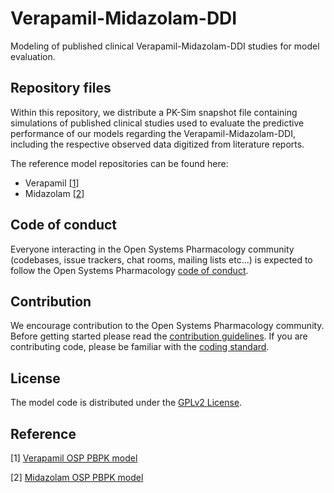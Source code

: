 # Verapamil-Midazolam-DDI
Modeling of published clinical Verapamil-Midazolam-DDI studies for model evaluation.


## Repository files
Within this repository, we distribute a PK-Sim snapshot file containing simulations of published clinical studies used to evaluate the predictive performance of our models regarding the Verapamil-Midazolam-DDI, including the respective observed data digitized from literature reports.

The reference model repositories can be found here:

- Verapamil [[1](#reference)]
- Midazolam [[2](#reference)]

## Code of conduct
Everyone interacting in the Open Systems Pharmacology community (codebases, issue trackers, chat rooms, mailing lists etc...) is expected to follow the Open Systems Pharmacology [code of conduct](https://github.com/Open-Systems-Pharmacology/Suite/blob/master/CODE_OF_CONDUCT.md#contributor-covenant-code-of-conduct).

## Contribution
We encourage contribution to the Open Systems Pharmacology community. Before getting started please read the [contribution guidelines](https://github.com/Open-Systems-Pharmacology/Suite/blob/master/CONTRIBUTING.md#ways-to-contribute). If you are contributing code, please be familiar with the [coding standard](https://github.com/Open-Systems-Pharmacology/Suite/blob/master/CODING_STANDARDS.md#visual-studio-settings).

## License
The model code is distributed under the [GPLv2 License](https://github.com/Open-Systems-Pharmacology/Suite/blob/develop/LICENSE).

## Reference
[1] [Verapamil OSP PBPK model](https://github.com/Open-Systems-Pharmacology/Verapamil-Model)

[2] [Midazolam OSP PBPK model](https://github.com/Open-Systems-Pharmacology/Midazolam-Model)
